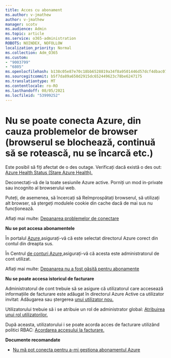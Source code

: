 ```yaml
---
title: Acces cu abonament
ms.author: v-jmathew
author: v-jmathew
manager: scotv
ms.audience: Admin
ms.topic: article
ms.service: o365-administration
ROBOTS: NOINDEX, NOFOLLOW
localization_priority: Normal
ms.collection: Adm_O365
ms.custom:
- "9003799"
- "6805"
ms.openlocfilehash: b138c05e87e70c18bb6528819a34f8a9501446d57dcf4dbac0734f70fbc3466b
ms.sourcegitcommit: b5f7da89a650d2915dc652449623c78be6247175
ms.translationtype: MT
ms.contentlocale: ro-RO
ms.lasthandoff: 08/05/2021
ms.locfileid: "53999252"
---
```

# <a name="unable-to-sign-in-azure-due-to-browser-issues-browser-hangs-keeps-spinning-does-not-load-etc"></a>Nu se poate conecta Azure, din cauza problemelor de browser (browserul se blochează, continuă să se rotească, nu se încarcă etc.)

Este posibil să fiți afectat de o des outage. Verificați dacă există o des out: [Azure Health Status (Stare Azure Health).](https://status.azure.com/status/history/)

Deconectați-vă de la toate sesiunile Azure active. Porniți un mod in-private sau incognito al browserului web.

Puteți, de asemenea, să încercați să Reîmprospătați browserul, să utilizați alt browser, să ștergeți modulele cookie din cache dacă de mai sus nu funcționează.

Aflați mai multe: [Depanarea problemelor de conectare](https://support.microsoft.com/help/4042961/troubleshoot-why-you-can-t-sign-in-to-manage-your-azure-subscription)

**Nu se pot accesa abonamentele**

În portalul [Azure,](https://portal.azure.com/)asigurați-vă că este selectat directorul Azure corect din contul din dreapta sus.

În Centrul [de conturi Azure,](https://account.windowsazure.com/Subscriptions)asigurați-vă că acesta este administratorul de cont utilizat.

Aflați mai multe: [Depanarea nu a fost găsită pentru abonamente](https://docs.microsoft.com/azure/billing/billing-no-subscriptions-found?WT.mc_id=Portal-Microsoft_Azure_Support)

**Nu se poate accesa istoricul de facturare**

Administratorul de cont trebuie să se asigure că utilizatorul care accesează informațiile de facturare este adăugat în directorul Azure Active ca utilizator invitat: Adăugarea sau ștergerea [unui utilizator nou.](https://docs.microsoft.com/azure/active-directory/fundamentals/add-users-azure-active-directory?WT.mc_id=Portal-Microsoft_Azure_Support)

Utilizatorului trebuie să i se atribuie un rol de administrator global: [Atribuirea unui rol utilizatorilor.](https://docs.microsoft.com/azure/active-directory/fundamentals/active-directory-users-assign-role-azure-portal?WT.mc_id=Portal-Microsoft_Azure_Support)

După aceasta, utilizatorului i se poate acorda acces de facturare utilizând politici RBAC: [Acordarea accesului la facturare.](https://docs.microsoft.com/azure/billing/billing-manage-access?WT.mc_id=Portal-Microsoft_Azure_Support)

**Documente recomandate**

-   [Nu mă pot conecta pentru a-mi gestiona abonamentul Azure](https://docs.microsoft.com/azure/billing-cannot-login-subscription?WT.mc_id=Portal-Microsoft_Azure_Support)